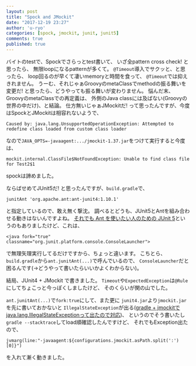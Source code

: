 ```yaml
---
layout: post
title: "Spock and JMockit"
date: "2017-12-19 23:27"
author: 'u-ryo'
categories: [spock, jmockit, junit, junit5]
comments: true
published: true
---
```

バイトのtestで、Spockでさらっとtest書いて、
いざ全pattern cross check! と思ったら、
無限loopになるpatternが多くて。
`@Timeout`導入でサクッと、と思ったら、
loop回るのが早くて凄いmemoryと時間を食って、
`@Timeout`では抑えきれません。
うーむ、それじゃぁGroovyのmetaClassでmethodの振る舞いを変更だ!
と思ったら、どうやっても振る舞いが変わりません。
悩んだ末、GroovyのmetaClassでの再定義は、
外側のJava classには及ばない(Groovyの世界の中だけ)、と結論。
仕方無いじゃぁJMockitだ!
って思ったんですが、今度はSpockとJMockitは相容れないようで、

```
Caused by: java.lang.UnsupportedOperationException: Attempted to redefine class loaded from custom class loader
```

なので`JAVA_OPTS=-javaagent:.../jmockit-1.37.jar`をつけて実行すると今度は、

```
mockit.internal.ClassFile$NotFoundException: Unable to find class file for Test2$1
```

spockは諦めました。

ならばせめてJUnit5だ! と思ったんですが、`build.gradle`で、

```
junitAnt 'org.apache.ant:ant-junit4:1.10.1'
```

と指定しているので、敢え無く撃沈。
調べるとどうも、JUnit5とAntを組み合わせる動きはないんですよね。
[それでも Ant を使いたい人のための JUnit 5](https://devlog.arksystems.co.jp/2017/12/12/4436/)というのもありましたけど、これは、

```
<java fork="true" classname="org.junit.platform.console.ConsoleLauncher">
```

で無理矢理実行してるだけですから、ちょっと違います。
こちとら、`build.gradle`から`ant.junitAnt(...)`で呼んでいるので、
`ConsoleLauncher`だと困るんです(→どうやって書いたらいいかよくわからない)。

結局、JUnit4 + JMockit で書きました。
`Timeout`や`ExpectedException`は`@Rule`にしてちょこっと今っぽくしましたけど、
そのくらいが関の山でした。

`ant.junitAnt(...)`で`fork:true`にして、また更に
`junit4.jar`より`jmockit.jar`を先に書いておかないと
`IllegalStateException`が出る([gradle + jmockitでjava.lang.IllegalStateExceptionって出たので対応](http://cadeveloper.hatenablog.com/))、
というのでそう書いたし`gradle --stacktrace`してload順確認したんですけど、
それでもException出たので、

```
jvmarg(line:"-javaagent:${configurations.jmockit.asPath.split(':')[0]}")
```

を入れて漸く動きました。
